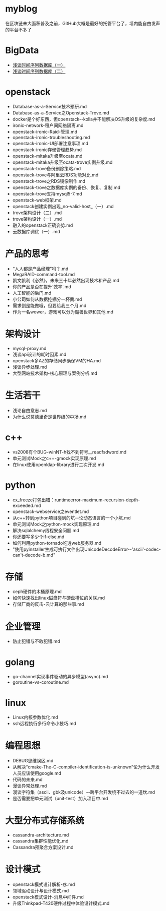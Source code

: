 # myblog
在区块链未大面积普及之前，GitHub大概是最好的托管平台了，墙内能自由发声的平台不多了

# BigData
- [浅谈时间序列数据库（一）](https://github.com/jwongzblog/myblog/blob/master/BigData/%E6%B5%85%E8%B0%88%E6%97%B6%E9%97%B4%E5%BA%8F%E5%88%97%E6%95%B0%E6%8D%AE%E5%BA%93%EF%BC%88%E4%B8%80%EF%BC%89.md)
- [浅谈时间序列数据库（二）](https://github.com/jwongzblog/myblog/blob/master/BigData/%E6%B5%85%E8%B0%88%E6%97%B6%E9%97%B4%E5%BA%8F%E5%88%97%E6%95%B0%E6%8D%AE%E5%BA%93%EF%BC%88%E4%BA%8C%EF%BC%89.md)
# openstack 
- Database-as-a-Service技术预研.md
- Database-as-a-Service之Openstack-Trove.md
- docker是个好东西，但openstack--kolla并不能解决OS升级的复杂度.md
- ironic-network-租户间网络隔离.md
- openstack-ironic-Raid-管理.md
- openstack-ironic-troubleshooting.md
- openstack-ironic-UI部署注意事项.md
- openstack-ironic存储管理趋势.md
- openstack-mitaka升级至ocata.md
- openstack-mitaka升级至ocata-trove实例升级.md
- openstack-trove备份删除策略.md
- openstack-trove与阿里云RDS功能对比.md
- openstack-trove之RDS镜像制作.md
- openstack-trove之数据库实例的备份、恢复、复制.md
- openstack-trove支持mysql5-7.md
- openstack-web框架.md
- openstack创建实例出现_no-valid-host_（一）.md
- trove架构设计（二）.md
- trove架构设计（一）.md
- 融入的openstack正确姿势.md
- 云数据库调优（一）.md
# 产品的思考
- “人人都是产品经理”吗？.md
- MegaRAID-command-tool.md
- 凯文凯利《必然》，未来三十年必然出现技术和产品.md
- 你的产品是否在提升'效率'.md
- 人工智能的后门.md
- 小公司如何从数据挖掘分一杯羹.md
- 需求倒是能做哦，但要给我三个月.md
- 作为一名wower，游戏可以分为魔兽世界和其他.md

# 架构设计
- mysql-proxy.md                          
- 浅谈api设计的耗时因素.md
- openstack多AZ的存储同步确保VM的HA.md    
- 浅谈异步处理.md
- 大型网站技术架构-核心原理与案例分析.md

# 生活若干
- 浅论自由意志.md  
- 为什么说莫德里奇是世界级的中场.md
# c++
- vs2008有个BUG-winNT-h找不到符号__readfsdword.md
- 单元测试Mock之c++-gmock实现原理.md
- 在linux使用openldap-library进行二次开发.md

# python
- cx_freeze打包出错：runtimeerror-maximum-recursion-depth-exceeded.md
- openstack-webservice之eventlet.md
- 从c++转到python项目碰到的坑--论动态语言的一个小坑.md
- 单元测试Mock之python-mock实现原理.md
- 解决sqlalchemy线程安全问题.md
- 你还要写多少个if-else.md
- 如何利用python-tornado吃透web服务器.md
- "使用pyinstaller生成可执行文件出现UnicodeDecodeError--'ascii'-codec-can't-decode-b.md"

# 存储
- ceph硬件的木桶原理.md            
- 如何快速找出linux磁盘符与硬盘槽位的关联.md
- 存储厂商的反击-云计算的那些事.md

# 企业管理
- 防止犯错与不敢犯错.md
# golang
- go-channel实现事件驱动的异步模型(async).md
- goroutine-vs-coroutine.md
# linux
- Linux内核参数优化.md  
- ssh远程执行多行命令小技巧.md
# 编程思想
- DEBUG思维误区.md
- 从解决“cmake-The-C-compiler-identification-is-unknown”论为什么开发人员应该使用google.md
- 代码的未来.md
- 漫谈异常处理.md
- 漫谈字符集（ascii、gbk及unicode）--跨平台开发绕不过去的一道坎.md
- 是否需要把单元测试（unit-test）加入项目中.md

# 大型分布式存储系统
- cassandra-architecture.md  
- cassandra集群性能优化.md  
- Cassandra预聚合方案设计.md

# 设计模式
- openstack模式设计解析-序.md     
- 领域驱动设计与设计模式.md
- openstack模式设计-消息中间件.md  
- 升级Thinkpad-T420硬件过程中体验设计模式.md
